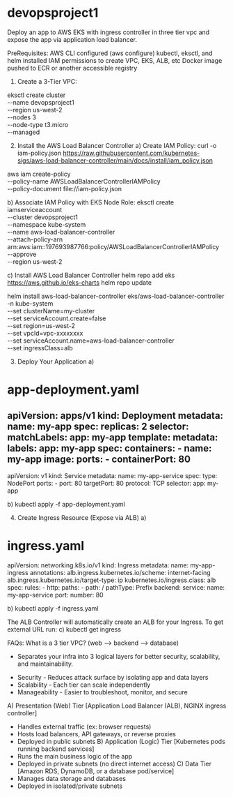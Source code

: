 # devopsproject1

Deploy an app to AWS EKS with ingress controller in three tier vpc and expose the app via application load balancer.

PreRequisites:
AWS CLI configured (aws configure)
kubectl, eksctl, and helm installed
IAM permissions to create VPC, EKS, ALB, etc
Docker image pushed to ECR or another accessible registry

1. Create a 3-Tier VPC:

eksctl create cluster \
  --name devopsproject1 \
  --region us-west-2 \
  --nodes 3 \
  --node-type t3.micro \
  --managed

2. Install the AWS Load Balancer Controller
a) Create IAM Policy:
curl -o iam-policy.json https://raw.githubusercontent.com/kubernetes-sigs/aws-load-balancer-controller/main/docs/install/iam_policy.json

aws iam create-policy \
  --policy-name AWSLoadBalancerControllerIAMPolicy \
  --policy-document file://iam-policy.json

b) Associate IAM Policy with EKS Node Role:
eksctl create iamserviceaccount \
  --cluster devopsproject1 \
  --namespace kube-system \
  --name aws-load-balancer-controller \
  --attach-policy-arn arn:aws:iam::197693987766:policy/AWSLoadBalancerControllerIAMPolicy \
  --approve \
  --region us-west-2

c) Install AWS Load Balancer Controller
helm repo add eks https://aws.github.io/eks-charts
helm repo update

helm install aws-load-balancer-controller eks/aws-load-balancer-controller \
  -n kube-system \
  --set clusterName=my-cluster \
  --set serviceAccount.create=false \
  --set region=us-west-2 \
  --set vpcId=vpc-xxxxxxxx \
  --set serviceAccount.name=aws-load-balancer-controller \
  --set ingressClass=alb

3. Deploy Your Application
a)
# app-deployment.yaml
apiVersion: apps/v1
kind: Deployment
metadata:
  name: my-app
spec:
  replicas: 2
  selector:
    matchLabels:
      app: my-app
  template:
    metadata:
      labels:
        app: my-app
    spec:
      containers:
      - name: my-app
        image: <your-ecr-image>
        ports:
        - containerPort: 80
---
apiVersion: v1
kind: Service
metadata:
  name: my-app-service
spec:
  type: NodePort
  ports:
    - port: 80
      targetPort: 80
      protocol: TCP
  selector:
    app: my-app

b) 
kubectl apply -f app-deployment.yaml

4. Create Ingress Resource (Expose via ALB)
a)
# ingress.yaml
apiVersion: networking.k8s.io/v1
kind: Ingress
metadata:
  name: my-app-ingress
  annotations:
    alb.ingress.kubernetes.io/scheme: internet-facing
    alb.ingress.kubernetes.io/target-type: ip
    kubernetes.io/ingress.class: alb
spec:
  rules:
    - http:
        paths:
        - path: /
          pathType: Prefix
          backend:
            service:
              name: my-app-service
              port:
                number: 80

b) kubectl apply -f ingress.yaml

The ALB Controller will automatically create an ALB for your Ingress. To get external URL run:
c) kubectl get ingress

FAQs:
What is a 3 tier VPC? (web --> backend --> database)
- Separates your infra into 3 logical layers for better security, scalability, and maintainability.

* Security - Reduces attack surface by isolating app and data layers
* Scalability - Each tier can scale independently
* Manageability - Easier to troubleshoot, monitor, and secure 

A) Presentation (Web) Tier [Application Load Balancer (ALB), NGINX ingress controller]
* Handles external traffic (ex: browser requests)
* Hosts load balancers, API gateways, or reverse proxies
* Deployed in public subnets
B) Application (Logic) Tier [Kubernetes pods running backend services]
* Runs the main business logic of the app
* Deployed in private subnets (no direct internet access)
C) Data Tier [Amazon RDS, DynamoDB, or a database pod/service]
* Manages data storage and databases
* Deployed in isolated/private subnets